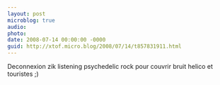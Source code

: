 ```yaml
---
layout: post
microblog: true
audio: 
photo: 
date: 2008-07-14 00:00:00 -0000
guid: http://xtof.micro.blog/2008/07/14/t857831911.html
---
```

Deconnexion zik listening psychedelic rock     pour couvrir bruit helico et touristes ;)
